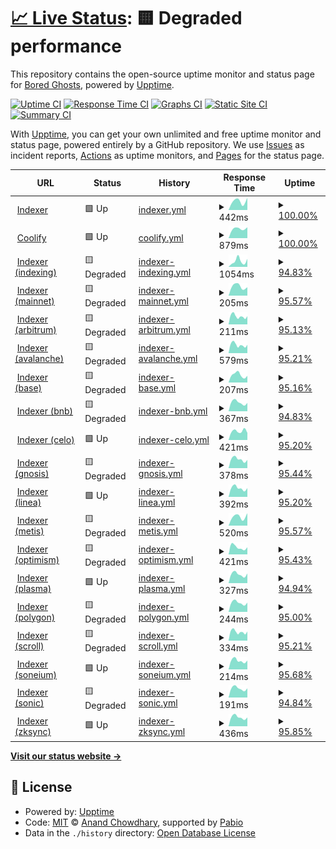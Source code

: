 # [📈 Live Status](https://bgd-labs.github.io/uptime): <!--live status--> **🟨 Degraded performance**

This repository contains the open-source uptime monitor and status page for [Bored Ghosts](https://bgdlabs.com), powered by [Upptime](https://github.com/upptime/upptime).

[![Uptime CI](https://github.com/bgd-labs/uptime/workflows/Uptime%20CI/badge.svg)](https://github.com/bgd-labs/uptime/actions?query=workflow%3A%22Uptime+CI%22)
[![Response Time CI](https://github.com/bgd-labs/uptime/workflows/Response%20Time%20CI/badge.svg)](https://github.com/bgd-labs/uptime/actions?query=workflow%3A%22Response+Time+CI%22)
[![Graphs CI](https://github.com/bgd-labs/uptime/workflows/Graphs%20CI/badge.svg)](https://github.com/bgd-labs/uptime/actions?query=workflow%3A%22Graphs+CI%22)
[![Static Site CI](https://github.com/bgd-labs/uptime/workflows/Static%20Site%20CI/badge.svg)](https://github.com/bgd-labs/uptime/actions?query=workflow%3A%22Static+Site+CI%22)
[![Summary CI](https://github.com/bgd-labs/uptime/workflows/Summary%20CI/badge.svg)](https://github.com/bgd-labs/uptime/actions?query=workflow%3A%22Summary+CI%22)

With [Upptime](https://upptime.js.org), you can get your own unlimited and free uptime monitor and status page, powered entirely by a GitHub repository. We use [Issues](https://github.com/bgd-labs/uptime/issues) as incident reports, [Actions](https://github.com/bgd-labs/uptime/actions) as uptime monitors, and [Pages](https://bgd-labs.github.io/uptime) for the status page.

<!--start: status pages-->
<!-- This summary is generated by Upptime (https://github.com/upptime/upptime) -->
<!-- Do not edit this manually, your changes will be overwritten -->
<!-- prettier-ignore -->
| URL | Status | History | Response Time | Uptime |
| --- | ------ | ------- | ------------- | ------ |
| <img alt="" src="https://icons.duckduckgo.com/ip3/indexer.staging.bgdlabs.com.ico" height="13"> [Indexer](https://indexer.staging.bgdlabs.com) | 🟩 Up | [indexer.yml](https://github.com/bgd-labs/uptime/commits/HEAD/history/indexer.yml) | <details><summary><img alt="Response time graph" src="./graphs/indexer/response-time-week.png" height="20"> 442ms</summary><br><a href="https://up.bgdlabs.com/history/indexer"><img alt="Response time 503" src="https://img.shields.io/endpoint?url=https%3A%2F%2Fraw.githubusercontent.com%2Fbgd-labs%2Fuptime%2FHEAD%2Fapi%2Findexer%2Fresponse-time.json"></a><br><a href="https://up.bgdlabs.com/history/indexer"><img alt="24-hour response time 663" src="https://img.shields.io/endpoint?url=https%3A%2F%2Fraw.githubusercontent.com%2Fbgd-labs%2Fuptime%2FHEAD%2Fapi%2Findexer%2Fresponse-time-day.json"></a><br><a href="https://up.bgdlabs.com/history/indexer"><img alt="7-day response time 442" src="https://img.shields.io/endpoint?url=https%3A%2F%2Fraw.githubusercontent.com%2Fbgd-labs%2Fuptime%2FHEAD%2Fapi%2Findexer%2Fresponse-time-week.json"></a><br><a href="https://up.bgdlabs.com/history/indexer"><img alt="30-day response time 503" src="https://img.shields.io/endpoint?url=https%3A%2F%2Fraw.githubusercontent.com%2Fbgd-labs%2Fuptime%2FHEAD%2Fapi%2Findexer%2Fresponse-time-month.json"></a><br><a href="https://up.bgdlabs.com/history/indexer"><img alt="1-year response time 503" src="https://img.shields.io/endpoint?url=https%3A%2F%2Fraw.githubusercontent.com%2Fbgd-labs%2Fuptime%2FHEAD%2Fapi%2Findexer%2Fresponse-time-year.json"></a></details> | <details><summary><a href="https://up.bgdlabs.com/history/indexer">100.00%</a></summary><a href="https://up.bgdlabs.com/history/indexer"><img alt="All-time uptime 100.00%" src="https://img.shields.io/endpoint?url=https%3A%2F%2Fraw.githubusercontent.com%2Fbgd-labs%2Fuptime%2FHEAD%2Fapi%2Findexer%2Fuptime.json"></a><br><a href="https://up.bgdlabs.com/history/indexer"><img alt="24-hour uptime 100.00%" src="https://img.shields.io/endpoint?url=https%3A%2F%2Fraw.githubusercontent.com%2Fbgd-labs%2Fuptime%2FHEAD%2Fapi%2Findexer%2Fuptime-day.json"></a><br><a href="https://up.bgdlabs.com/history/indexer"><img alt="7-day uptime 100.00%" src="https://img.shields.io/endpoint?url=https%3A%2F%2Fraw.githubusercontent.com%2Fbgd-labs%2Fuptime%2FHEAD%2Fapi%2Findexer%2Fuptime-week.json"></a><br><a href="https://up.bgdlabs.com/history/indexer"><img alt="30-day uptime 100.00%" src="https://img.shields.io/endpoint?url=https%3A%2F%2Fraw.githubusercontent.com%2Fbgd-labs%2Fuptime%2FHEAD%2Fapi%2Findexer%2Fuptime-month.json"></a><br><a href="https://up.bgdlabs.com/history/indexer"><img alt="1-year uptime 100.00%" src="https://img.shields.io/endpoint?url=https%3A%2F%2Fraw.githubusercontent.com%2Fbgd-labs%2Fuptime%2FHEAD%2Fapi%2Findexer%2Fuptime-year.json"></a></details>
| <img alt="" src="https://icons.duckduckgo.com/ip3/app.coolify.io.ico" height="13"> [Coolify](https://app.coolify.io) | 🟩 Up | [coolify.yml](https://github.com/bgd-labs/uptime/commits/HEAD/history/coolify.yml) | <details><summary><img alt="Response time graph" src="./graphs/coolify/response-time-week.png" height="20"> 879ms</summary><br><a href="https://up.bgdlabs.com/history/coolify"><img alt="Response time 912" src="https://img.shields.io/endpoint?url=https%3A%2F%2Fraw.githubusercontent.com%2Fbgd-labs%2Fuptime%2FHEAD%2Fapi%2Fcoolify%2Fresponse-time.json"></a><br><a href="https://up.bgdlabs.com/history/coolify"><img alt="24-hour response time 1017" src="https://img.shields.io/endpoint?url=https%3A%2F%2Fraw.githubusercontent.com%2Fbgd-labs%2Fuptime%2FHEAD%2Fapi%2Fcoolify%2Fresponse-time-day.json"></a><br><a href="https://up.bgdlabs.com/history/coolify"><img alt="7-day response time 879" src="https://img.shields.io/endpoint?url=https%3A%2F%2Fraw.githubusercontent.com%2Fbgd-labs%2Fuptime%2FHEAD%2Fapi%2Fcoolify%2Fresponse-time-week.json"></a><br><a href="https://up.bgdlabs.com/history/coolify"><img alt="30-day response time 912" src="https://img.shields.io/endpoint?url=https%3A%2F%2Fraw.githubusercontent.com%2Fbgd-labs%2Fuptime%2FHEAD%2Fapi%2Fcoolify%2Fresponse-time-month.json"></a><br><a href="https://up.bgdlabs.com/history/coolify"><img alt="1-year response time 912" src="https://img.shields.io/endpoint?url=https%3A%2F%2Fraw.githubusercontent.com%2Fbgd-labs%2Fuptime%2FHEAD%2Fapi%2Fcoolify%2Fresponse-time-year.json"></a></details> | <details><summary><a href="https://up.bgdlabs.com/history/coolify">100.00%</a></summary><a href="https://up.bgdlabs.com/history/coolify"><img alt="All-time uptime 99.96%" src="https://img.shields.io/endpoint?url=https%3A%2F%2Fraw.githubusercontent.com%2Fbgd-labs%2Fuptime%2FHEAD%2Fapi%2Fcoolify%2Fuptime.json"></a><br><a href="https://up.bgdlabs.com/history/coolify"><img alt="24-hour uptime 100.00%" src="https://img.shields.io/endpoint?url=https%3A%2F%2Fraw.githubusercontent.com%2Fbgd-labs%2Fuptime%2FHEAD%2Fapi%2Fcoolify%2Fuptime-day.json"></a><br><a href="https://up.bgdlabs.com/history/coolify"><img alt="7-day uptime 100.00%" src="https://img.shields.io/endpoint?url=https%3A%2F%2Fraw.githubusercontent.com%2Fbgd-labs%2Fuptime%2FHEAD%2Fapi%2Fcoolify%2Fuptime-week.json"></a><br><a href="https://up.bgdlabs.com/history/coolify"><img alt="30-day uptime 99.96%" src="https://img.shields.io/endpoint?url=https%3A%2F%2Fraw.githubusercontent.com%2Fbgd-labs%2Fuptime%2FHEAD%2Fapi%2Fcoolify%2Fuptime-month.json"></a><br><a href="https://up.bgdlabs.com/history/coolify"><img alt="1-year uptime 99.96%" src="https://img.shields.io/endpoint?url=https%3A%2F%2Fraw.githubusercontent.com%2Fbgd-labs%2Fuptime%2FHEAD%2Fapi%2Fcoolify%2Fuptime-year.json"></a></details>
| <img alt="" src="https://icons.duckduckgo.com/ip3/indexer.staging.bgdlabs.com.ico" height="13"> [Indexer (indexing)](https://indexer.staging.bgdlabs.com/status/logs?minBehind=1000) | 🟨 Degraded | [indexer-indexing.yml](https://github.com/bgd-labs/uptime/commits/HEAD/history/indexer-indexing.yml) | <details><summary><img alt="Response time graph" src="./graphs/indexer-indexing/response-time-week.png" height="20"> 1054ms</summary><br><a href="https://up.bgdlabs.com/history/indexer-indexing"><img alt="Response time 928" src="https://img.shields.io/endpoint?url=https%3A%2F%2Fraw.githubusercontent.com%2Fbgd-labs%2Fuptime%2FHEAD%2Fapi%2Findexer-indexing%2Fresponse-time.json"></a><br><a href="https://up.bgdlabs.com/history/indexer-indexing"><img alt="24-hour response time 1169" src="https://img.shields.io/endpoint?url=https%3A%2F%2Fraw.githubusercontent.com%2Fbgd-labs%2Fuptime%2FHEAD%2Fapi%2Findexer-indexing%2Fresponse-time-day.json"></a><br><a href="https://up.bgdlabs.com/history/indexer-indexing"><img alt="7-day response time 1054" src="https://img.shields.io/endpoint?url=https%3A%2F%2Fraw.githubusercontent.com%2Fbgd-labs%2Fuptime%2FHEAD%2Fapi%2Findexer-indexing%2Fresponse-time-week.json"></a><br><a href="https://up.bgdlabs.com/history/indexer-indexing"><img alt="30-day response time 928" src="https://img.shields.io/endpoint?url=https%3A%2F%2Fraw.githubusercontent.com%2Fbgd-labs%2Fuptime%2FHEAD%2Fapi%2Findexer-indexing%2Fresponse-time-month.json"></a><br><a href="https://up.bgdlabs.com/history/indexer-indexing"><img alt="1-year response time 928" src="https://img.shields.io/endpoint?url=https%3A%2F%2Fraw.githubusercontent.com%2Fbgd-labs%2Fuptime%2FHEAD%2Fapi%2Findexer-indexing%2Fresponse-time-year.json"></a></details> | <details><summary><a href="https://up.bgdlabs.com/history/indexer-indexing">94.83%</a></summary><a href="https://up.bgdlabs.com/history/indexer-indexing"><img alt="All-time uptime 40.34%" src="https://img.shields.io/endpoint?url=https%3A%2F%2Fraw.githubusercontent.com%2Fbgd-labs%2Fuptime%2FHEAD%2Fapi%2Findexer-indexing%2Fuptime.json"></a><br><a href="https://up.bgdlabs.com/history/indexer-indexing"><img alt="24-hour uptime 69.00%" src="https://img.shields.io/endpoint?url=https%3A%2F%2Fraw.githubusercontent.com%2Fbgd-labs%2Fuptime%2FHEAD%2Fapi%2Findexer-indexing%2Fuptime-day.json"></a><br><a href="https://up.bgdlabs.com/history/indexer-indexing"><img alt="7-day uptime 94.83%" src="https://img.shields.io/endpoint?url=https%3A%2F%2Fraw.githubusercontent.com%2Fbgd-labs%2Fuptime%2FHEAD%2Fapi%2Findexer-indexing%2Fuptime-week.json"></a><br><a href="https://up.bgdlabs.com/history/indexer-indexing"><img alt="30-day uptime 40.34%" src="https://img.shields.io/endpoint?url=https%3A%2F%2Fraw.githubusercontent.com%2Fbgd-labs%2Fuptime%2FHEAD%2Fapi%2Findexer-indexing%2Fuptime-month.json"></a><br><a href="https://up.bgdlabs.com/history/indexer-indexing"><img alt="1-year uptime 40.34%" src="https://img.shields.io/endpoint?url=https%3A%2F%2Fraw.githubusercontent.com%2Fbgd-labs%2Fuptime%2FHEAD%2Fapi%2Findexer-indexing%2Fuptime-year.json"></a></details>
| <img alt="" src="https://icons.duckduckgo.com/ip3/indexer.staging.bgdlabs.com.ico" height="13"> [Indexer (mainnet)](https://indexer.staging.bgdlabs.com/status/logs?minBehind=1000&chainId=1) | 🟨 Degraded | [indexer-mainnet.yml](https://github.com/bgd-labs/uptime/commits/HEAD/history/indexer-mainnet.yml) | <details><summary><img alt="Response time graph" src="./graphs/indexer-mainnet/response-time-week.png" height="20"> 205ms</summary><br><a href="https://up.bgdlabs.com/history/indexer-mainnet"><img alt="Response time 226" src="https://img.shields.io/endpoint?url=https%3A%2F%2Fraw.githubusercontent.com%2Fbgd-labs%2Fuptime%2FHEAD%2Fapi%2Findexer-mainnet%2Fresponse-time.json"></a><br><a href="https://up.bgdlabs.com/history/indexer-mainnet"><img alt="24-hour response time 223" src="https://img.shields.io/endpoint?url=https%3A%2F%2Fraw.githubusercontent.com%2Fbgd-labs%2Fuptime%2FHEAD%2Fapi%2Findexer-mainnet%2Fresponse-time-day.json"></a><br><a href="https://up.bgdlabs.com/history/indexer-mainnet"><img alt="7-day response time 205" src="https://img.shields.io/endpoint?url=https%3A%2F%2Fraw.githubusercontent.com%2Fbgd-labs%2Fuptime%2FHEAD%2Fapi%2Findexer-mainnet%2Fresponse-time-week.json"></a><br><a href="https://up.bgdlabs.com/history/indexer-mainnet"><img alt="30-day response time 226" src="https://img.shields.io/endpoint?url=https%3A%2F%2Fraw.githubusercontent.com%2Fbgd-labs%2Fuptime%2FHEAD%2Fapi%2Findexer-mainnet%2Fresponse-time-month.json"></a><br><a href="https://up.bgdlabs.com/history/indexer-mainnet"><img alt="1-year response time 226" src="https://img.shields.io/endpoint?url=https%3A%2F%2Fraw.githubusercontent.com%2Fbgd-labs%2Fuptime%2FHEAD%2Fapi%2Findexer-mainnet%2Fresponse-time-year.json"></a></details> | <details><summary><a href="https://up.bgdlabs.com/history/indexer-mainnet">95.57%</a></summary><a href="https://up.bgdlabs.com/history/indexer-mainnet"><img alt="All-time uptime 87.75%" src="https://img.shields.io/endpoint?url=https%3A%2F%2Fraw.githubusercontent.com%2Fbgd-labs%2Fuptime%2FHEAD%2Fapi%2Findexer-mainnet%2Fuptime.json"></a><br><a href="https://up.bgdlabs.com/history/indexer-mainnet"><img alt="24-hour uptime 69.01%" src="https://img.shields.io/endpoint?url=https%3A%2F%2Fraw.githubusercontent.com%2Fbgd-labs%2Fuptime%2FHEAD%2Fapi%2Findexer-mainnet%2Fuptime-day.json"></a><br><a href="https://up.bgdlabs.com/history/indexer-mainnet"><img alt="7-day uptime 95.57%" src="https://img.shields.io/endpoint?url=https%3A%2F%2Fraw.githubusercontent.com%2Fbgd-labs%2Fuptime%2FHEAD%2Fapi%2Findexer-mainnet%2Fuptime-week.json"></a><br><a href="https://up.bgdlabs.com/history/indexer-mainnet"><img alt="30-day uptime 87.75%" src="https://img.shields.io/endpoint?url=https%3A%2F%2Fraw.githubusercontent.com%2Fbgd-labs%2Fuptime%2FHEAD%2Fapi%2Findexer-mainnet%2Fuptime-month.json"></a><br><a href="https://up.bgdlabs.com/history/indexer-mainnet"><img alt="1-year uptime 87.75%" src="https://img.shields.io/endpoint?url=https%3A%2F%2Fraw.githubusercontent.com%2Fbgd-labs%2Fuptime%2FHEAD%2Fapi%2Findexer-mainnet%2Fuptime-year.json"></a></details>
| <img alt="" src="https://icons.duckduckgo.com/ip3/indexer.staging.bgdlabs.com.ico" height="13"> [Indexer (arbitrum)](https://indexer.staging.bgdlabs.com/status/logs?minBehind=1000&chainId=42161) | 🟨 Degraded | [indexer-arbitrum.yml](https://github.com/bgd-labs/uptime/commits/HEAD/history/indexer-arbitrum.yml) | <details><summary><img alt="Response time graph" src="./graphs/indexer-arbitrum/response-time-week.png" height="20"> 211ms</summary><br><a href="https://up.bgdlabs.com/history/indexer-arbitrum"><img alt="Response time 219" src="https://img.shields.io/endpoint?url=https%3A%2F%2Fraw.githubusercontent.com%2Fbgd-labs%2Fuptime%2FHEAD%2Fapi%2Findexer-arbitrum%2Fresponse-time.json"></a><br><a href="https://up.bgdlabs.com/history/indexer-arbitrum"><img alt="24-hour response time 253" src="https://img.shields.io/endpoint?url=https%3A%2F%2Fraw.githubusercontent.com%2Fbgd-labs%2Fuptime%2FHEAD%2Fapi%2Findexer-arbitrum%2Fresponse-time-day.json"></a><br><a href="https://up.bgdlabs.com/history/indexer-arbitrum"><img alt="7-day response time 211" src="https://img.shields.io/endpoint?url=https%3A%2F%2Fraw.githubusercontent.com%2Fbgd-labs%2Fuptime%2FHEAD%2Fapi%2Findexer-arbitrum%2Fresponse-time-week.json"></a><br><a href="https://up.bgdlabs.com/history/indexer-arbitrum"><img alt="30-day response time 219" src="https://img.shields.io/endpoint?url=https%3A%2F%2Fraw.githubusercontent.com%2Fbgd-labs%2Fuptime%2FHEAD%2Fapi%2Findexer-arbitrum%2Fresponse-time-month.json"></a><br><a href="https://up.bgdlabs.com/history/indexer-arbitrum"><img alt="1-year response time 219" src="https://img.shields.io/endpoint?url=https%3A%2F%2Fraw.githubusercontent.com%2Fbgd-labs%2Fuptime%2FHEAD%2Fapi%2Findexer-arbitrum%2Fresponse-time-year.json"></a></details> | <details><summary><a href="https://up.bgdlabs.com/history/indexer-arbitrum">95.13%</a></summary><a href="https://up.bgdlabs.com/history/indexer-arbitrum"><img alt="All-time uptime 53.92%" src="https://img.shields.io/endpoint?url=https%3A%2F%2Fraw.githubusercontent.com%2Fbgd-labs%2Fuptime%2FHEAD%2Fapi%2Findexer-arbitrum%2Fuptime.json"></a><br><a href="https://up.bgdlabs.com/history/indexer-arbitrum"><img alt="24-hour uptime 69.01%" src="https://img.shields.io/endpoint?url=https%3A%2F%2Fraw.githubusercontent.com%2Fbgd-labs%2Fuptime%2FHEAD%2Fapi%2Findexer-arbitrum%2Fuptime-day.json"></a><br><a href="https://up.bgdlabs.com/history/indexer-arbitrum"><img alt="7-day uptime 95.13%" src="https://img.shields.io/endpoint?url=https%3A%2F%2Fraw.githubusercontent.com%2Fbgd-labs%2Fuptime%2FHEAD%2Fapi%2Findexer-arbitrum%2Fuptime-week.json"></a><br><a href="https://up.bgdlabs.com/history/indexer-arbitrum"><img alt="30-day uptime 53.92%" src="https://img.shields.io/endpoint?url=https%3A%2F%2Fraw.githubusercontent.com%2Fbgd-labs%2Fuptime%2FHEAD%2Fapi%2Findexer-arbitrum%2Fuptime-month.json"></a><br><a href="https://up.bgdlabs.com/history/indexer-arbitrum"><img alt="1-year uptime 53.92%" src="https://img.shields.io/endpoint?url=https%3A%2F%2Fraw.githubusercontent.com%2Fbgd-labs%2Fuptime%2FHEAD%2Fapi%2Findexer-arbitrum%2Fuptime-year.json"></a></details>
| <img alt="" src="https://icons.duckduckgo.com/ip3/indexer.staging.bgdlabs.com.ico" height="13"> [Indexer (avalanche)](https://indexer.staging.bgdlabs.com/status/logs?minBehind=1000&chainId=43114) | 🟨 Degraded | [indexer-avalanche.yml](https://github.com/bgd-labs/uptime/commits/HEAD/history/indexer-avalanche.yml) | <details><summary><img alt="Response time graph" src="./graphs/indexer-avalanche/response-time-week.png" height="20"> 579ms</summary><br><a href="https://up.bgdlabs.com/history/indexer-avalanche"><img alt="Response time 521" src="https://img.shields.io/endpoint?url=https%3A%2F%2Fraw.githubusercontent.com%2Fbgd-labs%2Fuptime%2FHEAD%2Fapi%2Findexer-avalanche%2Fresponse-time.json"></a><br><a href="https://up.bgdlabs.com/history/indexer-avalanche"><img alt="24-hour response time 1094" src="https://img.shields.io/endpoint?url=https%3A%2F%2Fraw.githubusercontent.com%2Fbgd-labs%2Fuptime%2FHEAD%2Fapi%2Findexer-avalanche%2Fresponse-time-day.json"></a><br><a href="https://up.bgdlabs.com/history/indexer-avalanche"><img alt="7-day response time 579" src="https://img.shields.io/endpoint?url=https%3A%2F%2Fraw.githubusercontent.com%2Fbgd-labs%2Fuptime%2FHEAD%2Fapi%2Findexer-avalanche%2Fresponse-time-week.json"></a><br><a href="https://up.bgdlabs.com/history/indexer-avalanche"><img alt="30-day response time 521" src="https://img.shields.io/endpoint?url=https%3A%2F%2Fraw.githubusercontent.com%2Fbgd-labs%2Fuptime%2FHEAD%2Fapi%2Findexer-avalanche%2Fresponse-time-month.json"></a><br><a href="https://up.bgdlabs.com/history/indexer-avalanche"><img alt="1-year response time 521" src="https://img.shields.io/endpoint?url=https%3A%2F%2Fraw.githubusercontent.com%2Fbgd-labs%2Fuptime%2FHEAD%2Fapi%2Findexer-avalanche%2Fresponse-time-year.json"></a></details> | <details><summary><a href="https://up.bgdlabs.com/history/indexer-avalanche">95.21%</a></summary><a href="https://up.bgdlabs.com/history/indexer-avalanche"><img alt="All-time uptime 62.63%" src="https://img.shields.io/endpoint?url=https%3A%2F%2Fraw.githubusercontent.com%2Fbgd-labs%2Fuptime%2FHEAD%2Fapi%2Findexer-avalanche%2Fuptime.json"></a><br><a href="https://up.bgdlabs.com/history/indexer-avalanche"><img alt="24-hour uptime 69.01%" src="https://img.shields.io/endpoint?url=https%3A%2F%2Fraw.githubusercontent.com%2Fbgd-labs%2Fuptime%2FHEAD%2Fapi%2Findexer-avalanche%2Fuptime-day.json"></a><br><a href="https://up.bgdlabs.com/history/indexer-avalanche"><img alt="7-day uptime 95.21%" src="https://img.shields.io/endpoint?url=https%3A%2F%2Fraw.githubusercontent.com%2Fbgd-labs%2Fuptime%2FHEAD%2Fapi%2Findexer-avalanche%2Fuptime-week.json"></a><br><a href="https://up.bgdlabs.com/history/indexer-avalanche"><img alt="30-day uptime 62.63%" src="https://img.shields.io/endpoint?url=https%3A%2F%2Fraw.githubusercontent.com%2Fbgd-labs%2Fuptime%2FHEAD%2Fapi%2Findexer-avalanche%2Fuptime-month.json"></a><br><a href="https://up.bgdlabs.com/history/indexer-avalanche"><img alt="1-year uptime 62.63%" src="https://img.shields.io/endpoint?url=https%3A%2F%2Fraw.githubusercontent.com%2Fbgd-labs%2Fuptime%2FHEAD%2Fapi%2Findexer-avalanche%2Fuptime-year.json"></a></details>
| <img alt="" src="https://icons.duckduckgo.com/ip3/indexer.staging.bgdlabs.com.ico" height="13"> [Indexer (base)](https://indexer.staging.bgdlabs.com/status/logs?minBehind=1000&chainId=8453) | 🟨 Degraded | [indexer-base.yml](https://github.com/bgd-labs/uptime/commits/HEAD/history/indexer-base.yml) | <details><summary><img alt="Response time graph" src="./graphs/indexer-base/response-time-week.png" height="20"> 207ms</summary><br><a href="https://up.bgdlabs.com/history/indexer-base"><img alt="Response time 219" src="https://img.shields.io/endpoint?url=https%3A%2F%2Fraw.githubusercontent.com%2Fbgd-labs%2Fuptime%2FHEAD%2Fapi%2Findexer-base%2Fresponse-time.json"></a><br><a href="https://up.bgdlabs.com/history/indexer-base"><img alt="24-hour response time 191" src="https://img.shields.io/endpoint?url=https%3A%2F%2Fraw.githubusercontent.com%2Fbgd-labs%2Fuptime%2FHEAD%2Fapi%2Findexer-base%2Fresponse-time-day.json"></a><br><a href="https://up.bgdlabs.com/history/indexer-base"><img alt="7-day response time 207" src="https://img.shields.io/endpoint?url=https%3A%2F%2Fraw.githubusercontent.com%2Fbgd-labs%2Fuptime%2FHEAD%2Fapi%2Findexer-base%2Fresponse-time-week.json"></a><br><a href="https://up.bgdlabs.com/history/indexer-base"><img alt="30-day response time 219" src="https://img.shields.io/endpoint?url=https%3A%2F%2Fraw.githubusercontent.com%2Fbgd-labs%2Fuptime%2FHEAD%2Fapi%2Findexer-base%2Fresponse-time-month.json"></a><br><a href="https://up.bgdlabs.com/history/indexer-base"><img alt="1-year response time 219" src="https://img.shields.io/endpoint?url=https%3A%2F%2Fraw.githubusercontent.com%2Fbgd-labs%2Fuptime%2FHEAD%2Fapi%2Findexer-base%2Fresponse-time-year.json"></a></details> | <details><summary><a href="https://up.bgdlabs.com/history/indexer-base">95.16%</a></summary><a href="https://up.bgdlabs.com/history/indexer-base"><img alt="All-time uptime 64.24%" src="https://img.shields.io/endpoint?url=https%3A%2F%2Fraw.githubusercontent.com%2Fbgd-labs%2Fuptime%2FHEAD%2Fapi%2Findexer-base%2Fuptime.json"></a><br><a href="https://up.bgdlabs.com/history/indexer-base"><img alt="24-hour uptime 69.01%" src="https://img.shields.io/endpoint?url=https%3A%2F%2Fraw.githubusercontent.com%2Fbgd-labs%2Fuptime%2FHEAD%2Fapi%2Findexer-base%2Fuptime-day.json"></a><br><a href="https://up.bgdlabs.com/history/indexer-base"><img alt="7-day uptime 95.16%" src="https://img.shields.io/endpoint?url=https%3A%2F%2Fraw.githubusercontent.com%2Fbgd-labs%2Fuptime%2FHEAD%2Fapi%2Findexer-base%2Fuptime-week.json"></a><br><a href="https://up.bgdlabs.com/history/indexer-base"><img alt="30-day uptime 64.24%" src="https://img.shields.io/endpoint?url=https%3A%2F%2Fraw.githubusercontent.com%2Fbgd-labs%2Fuptime%2FHEAD%2Fapi%2Findexer-base%2Fuptime-month.json"></a><br><a href="https://up.bgdlabs.com/history/indexer-base"><img alt="1-year uptime 64.24%" src="https://img.shields.io/endpoint?url=https%3A%2F%2Fraw.githubusercontent.com%2Fbgd-labs%2Fuptime%2FHEAD%2Fapi%2Findexer-base%2Fuptime-year.json"></a></details>
| <img alt="" src="https://icons.duckduckgo.com/ip3/indexer.staging.bgdlabs.com.ico" height="13"> [Indexer (bnb)](https://indexer.staging.bgdlabs.com/status/logs?minBehind=1000&chainId=56) | 🟨 Degraded | [indexer-bnb.yml](https://github.com/bgd-labs/uptime/commits/HEAD/history/indexer-bnb.yml) | <details><summary><img alt="Response time graph" src="./graphs/indexer-bnb/response-time-week.png" height="20"> 367ms</summary><br><a href="https://up.bgdlabs.com/history/indexer-bnb"><img alt="Response time 344" src="https://img.shields.io/endpoint?url=https%3A%2F%2Fraw.githubusercontent.com%2Fbgd-labs%2Fuptime%2FHEAD%2Fapi%2Findexer-bnb%2Fresponse-time.json"></a><br><a href="https://up.bgdlabs.com/history/indexer-bnb"><img alt="24-hour response time 511" src="https://img.shields.io/endpoint?url=https%3A%2F%2Fraw.githubusercontent.com%2Fbgd-labs%2Fuptime%2FHEAD%2Fapi%2Findexer-bnb%2Fresponse-time-day.json"></a><br><a href="https://up.bgdlabs.com/history/indexer-bnb"><img alt="7-day response time 367" src="https://img.shields.io/endpoint?url=https%3A%2F%2Fraw.githubusercontent.com%2Fbgd-labs%2Fuptime%2FHEAD%2Fapi%2Findexer-bnb%2Fresponse-time-week.json"></a><br><a href="https://up.bgdlabs.com/history/indexer-bnb"><img alt="30-day response time 344" src="https://img.shields.io/endpoint?url=https%3A%2F%2Fraw.githubusercontent.com%2Fbgd-labs%2Fuptime%2FHEAD%2Fapi%2Findexer-bnb%2Fresponse-time-month.json"></a><br><a href="https://up.bgdlabs.com/history/indexer-bnb"><img alt="1-year response time 344" src="https://img.shields.io/endpoint?url=https%3A%2F%2Fraw.githubusercontent.com%2Fbgd-labs%2Fuptime%2FHEAD%2Fapi%2Findexer-bnb%2Fresponse-time-year.json"></a></details> | <details><summary><a href="https://up.bgdlabs.com/history/indexer-bnb">94.83%</a></summary><a href="https://up.bgdlabs.com/history/indexer-bnb"><img alt="All-time uptime 59.57%" src="https://img.shields.io/endpoint?url=https%3A%2F%2Fraw.githubusercontent.com%2Fbgd-labs%2Fuptime%2FHEAD%2Fapi%2Findexer-bnb%2Fuptime.json"></a><br><a href="https://up.bgdlabs.com/history/indexer-bnb"><img alt="24-hour uptime 69.01%" src="https://img.shields.io/endpoint?url=https%3A%2F%2Fraw.githubusercontent.com%2Fbgd-labs%2Fuptime%2FHEAD%2Fapi%2Findexer-bnb%2Fuptime-day.json"></a><br><a href="https://up.bgdlabs.com/history/indexer-bnb"><img alt="7-day uptime 94.83%" src="https://img.shields.io/endpoint?url=https%3A%2F%2Fraw.githubusercontent.com%2Fbgd-labs%2Fuptime%2FHEAD%2Fapi%2Findexer-bnb%2Fuptime-week.json"></a><br><a href="https://up.bgdlabs.com/history/indexer-bnb"><img alt="30-day uptime 59.57%" src="https://img.shields.io/endpoint?url=https%3A%2F%2Fraw.githubusercontent.com%2Fbgd-labs%2Fuptime%2FHEAD%2Fapi%2Findexer-bnb%2Fuptime-month.json"></a><br><a href="https://up.bgdlabs.com/history/indexer-bnb"><img alt="1-year uptime 59.57%" src="https://img.shields.io/endpoint?url=https%3A%2F%2Fraw.githubusercontent.com%2Fbgd-labs%2Fuptime%2FHEAD%2Fapi%2Findexer-bnb%2Fuptime-year.json"></a></details>
| <img alt="" src="https://icons.duckduckgo.com/ip3/indexer.staging.bgdlabs.com.ico" height="13"> [Indexer (celo)](https://indexer.staging.bgdlabs.com/status/logs?minBehind=1000&chainId=42220) | 🟩 Up | [indexer-celo.yml](https://github.com/bgd-labs/uptime/commits/HEAD/history/indexer-celo.yml) | <details><summary><img alt="Response time graph" src="./graphs/indexer-celo/response-time-week.png" height="20"> 421ms</summary><br><a href="https://up.bgdlabs.com/history/indexer-celo"><img alt="Response time 394" src="https://img.shields.io/endpoint?url=https%3A%2F%2Fraw.githubusercontent.com%2Fbgd-labs%2Fuptime%2FHEAD%2Fapi%2Findexer-celo%2Fresponse-time.json"></a><br><a href="https://up.bgdlabs.com/history/indexer-celo"><img alt="24-hour response time 495" src="https://img.shields.io/endpoint?url=https%3A%2F%2Fraw.githubusercontent.com%2Fbgd-labs%2Fuptime%2FHEAD%2Fapi%2Findexer-celo%2Fresponse-time-day.json"></a><br><a href="https://up.bgdlabs.com/history/indexer-celo"><img alt="7-day response time 421" src="https://img.shields.io/endpoint?url=https%3A%2F%2Fraw.githubusercontent.com%2Fbgd-labs%2Fuptime%2FHEAD%2Fapi%2Findexer-celo%2Fresponse-time-week.json"></a><br><a href="https://up.bgdlabs.com/history/indexer-celo"><img alt="30-day response time 394" src="https://img.shields.io/endpoint?url=https%3A%2F%2Fraw.githubusercontent.com%2Fbgd-labs%2Fuptime%2FHEAD%2Fapi%2Findexer-celo%2Fresponse-time-month.json"></a><br><a href="https://up.bgdlabs.com/history/indexer-celo"><img alt="1-year response time 394" src="https://img.shields.io/endpoint?url=https%3A%2F%2Fraw.githubusercontent.com%2Fbgd-labs%2Fuptime%2FHEAD%2Fapi%2Findexer-celo%2Fresponse-time-year.json"></a></details> | <details><summary><a href="https://up.bgdlabs.com/history/indexer-celo">95.20%</a></summary><a href="https://up.bgdlabs.com/history/indexer-celo"><img alt="All-time uptime 62.04%" src="https://img.shields.io/endpoint?url=https%3A%2F%2Fraw.githubusercontent.com%2Fbgd-labs%2Fuptime%2FHEAD%2Fapi%2Findexer-celo%2Fuptime.json"></a><br><a href="https://up.bgdlabs.com/history/indexer-celo"><img alt="24-hour uptime 70.44%" src="https://img.shields.io/endpoint?url=https%3A%2F%2Fraw.githubusercontent.com%2Fbgd-labs%2Fuptime%2FHEAD%2Fapi%2Findexer-celo%2Fuptime-day.json"></a><br><a href="https://up.bgdlabs.com/history/indexer-celo"><img alt="7-day uptime 95.20%" src="https://img.shields.io/endpoint?url=https%3A%2F%2Fraw.githubusercontent.com%2Fbgd-labs%2Fuptime%2FHEAD%2Fapi%2Findexer-celo%2Fuptime-week.json"></a><br><a href="https://up.bgdlabs.com/history/indexer-celo"><img alt="30-day uptime 62.04%" src="https://img.shields.io/endpoint?url=https%3A%2F%2Fraw.githubusercontent.com%2Fbgd-labs%2Fuptime%2FHEAD%2Fapi%2Findexer-celo%2Fuptime-month.json"></a><br><a href="https://up.bgdlabs.com/history/indexer-celo"><img alt="1-year uptime 62.04%" src="https://img.shields.io/endpoint?url=https%3A%2F%2Fraw.githubusercontent.com%2Fbgd-labs%2Fuptime%2FHEAD%2Fapi%2Findexer-celo%2Fuptime-year.json"></a></details>
| <img alt="" src="https://icons.duckduckgo.com/ip3/indexer.staging.bgdlabs.com.ico" height="13"> [Indexer (gnosis)](https://indexer.staging.bgdlabs.com/status/logs?minBehind=1000&chainId=100) | 🟨 Degraded | [indexer-gnosis.yml](https://github.com/bgd-labs/uptime/commits/HEAD/history/indexer-gnosis.yml) | <details><summary><img alt="Response time graph" src="./graphs/indexer-gnosis/response-time-week.png" height="20"> 378ms</summary><br><a href="https://up.bgdlabs.com/history/indexer-gnosis"><img alt="Response time 353" src="https://img.shields.io/endpoint?url=https%3A%2F%2Fraw.githubusercontent.com%2Fbgd-labs%2Fuptime%2FHEAD%2Fapi%2Findexer-gnosis%2Fresponse-time.json"></a><br><a href="https://up.bgdlabs.com/history/indexer-gnosis"><img alt="24-hour response time 528" src="https://img.shields.io/endpoint?url=https%3A%2F%2Fraw.githubusercontent.com%2Fbgd-labs%2Fuptime%2FHEAD%2Fapi%2Findexer-gnosis%2Fresponse-time-day.json"></a><br><a href="https://up.bgdlabs.com/history/indexer-gnosis"><img alt="7-day response time 378" src="https://img.shields.io/endpoint?url=https%3A%2F%2Fraw.githubusercontent.com%2Fbgd-labs%2Fuptime%2FHEAD%2Fapi%2Findexer-gnosis%2Fresponse-time-week.json"></a><br><a href="https://up.bgdlabs.com/history/indexer-gnosis"><img alt="30-day response time 353" src="https://img.shields.io/endpoint?url=https%3A%2F%2Fraw.githubusercontent.com%2Fbgd-labs%2Fuptime%2FHEAD%2Fapi%2Findexer-gnosis%2Fresponse-time-month.json"></a><br><a href="https://up.bgdlabs.com/history/indexer-gnosis"><img alt="1-year response time 353" src="https://img.shields.io/endpoint?url=https%3A%2F%2Fraw.githubusercontent.com%2Fbgd-labs%2Fuptime%2FHEAD%2Fapi%2Findexer-gnosis%2Fresponse-time-year.json"></a></details> | <details><summary><a href="https://up.bgdlabs.com/history/indexer-gnosis">95.44%</a></summary><a href="https://up.bgdlabs.com/history/indexer-gnosis"><img alt="All-time uptime 71.41%" src="https://img.shields.io/endpoint?url=https%3A%2F%2Fraw.githubusercontent.com%2Fbgd-labs%2Fuptime%2FHEAD%2Fapi%2Findexer-gnosis%2Fuptime.json"></a><br><a href="https://up.bgdlabs.com/history/indexer-gnosis"><img alt="24-hour uptime 69.01%" src="https://img.shields.io/endpoint?url=https%3A%2F%2Fraw.githubusercontent.com%2Fbgd-labs%2Fuptime%2FHEAD%2Fapi%2Findexer-gnosis%2Fuptime-day.json"></a><br><a href="https://up.bgdlabs.com/history/indexer-gnosis"><img alt="7-day uptime 95.44%" src="https://img.shields.io/endpoint?url=https%3A%2F%2Fraw.githubusercontent.com%2Fbgd-labs%2Fuptime%2FHEAD%2Fapi%2Findexer-gnosis%2Fuptime-week.json"></a><br><a href="https://up.bgdlabs.com/history/indexer-gnosis"><img alt="30-day uptime 71.41%" src="https://img.shields.io/endpoint?url=https%3A%2F%2Fraw.githubusercontent.com%2Fbgd-labs%2Fuptime%2FHEAD%2Fapi%2Findexer-gnosis%2Fuptime-month.json"></a><br><a href="https://up.bgdlabs.com/history/indexer-gnosis"><img alt="1-year uptime 71.41%" src="https://img.shields.io/endpoint?url=https%3A%2F%2Fraw.githubusercontent.com%2Fbgd-labs%2Fuptime%2FHEAD%2Fapi%2Findexer-gnosis%2Fuptime-year.json"></a></details>
| <img alt="" src="https://icons.duckduckgo.com/ip3/indexer.staging.bgdlabs.com.ico" height="13"> [Indexer (linea)](https://indexer.staging.bgdlabs.com/status/logs?minBehind=1000&chainId=42220) | 🟩 Up | [indexer-linea.yml](https://github.com/bgd-labs/uptime/commits/HEAD/history/indexer-linea.yml) | <details><summary><img alt="Response time graph" src="./graphs/indexer-linea/response-time-week.png" height="20"> 392ms</summary><br><a href="https://up.bgdlabs.com/history/indexer-linea"><img alt="Response time 371" src="https://img.shields.io/endpoint?url=https%3A%2F%2Fraw.githubusercontent.com%2Fbgd-labs%2Fuptime%2FHEAD%2Fapi%2Findexer-linea%2Fresponse-time.json"></a><br><a href="https://up.bgdlabs.com/history/indexer-linea"><img alt="24-hour response time 486" src="https://img.shields.io/endpoint?url=https%3A%2F%2Fraw.githubusercontent.com%2Fbgd-labs%2Fuptime%2FHEAD%2Fapi%2Findexer-linea%2Fresponse-time-day.json"></a><br><a href="https://up.bgdlabs.com/history/indexer-linea"><img alt="7-day response time 392" src="https://img.shields.io/endpoint?url=https%3A%2F%2Fraw.githubusercontent.com%2Fbgd-labs%2Fuptime%2FHEAD%2Fapi%2Findexer-linea%2Fresponse-time-week.json"></a><br><a href="https://up.bgdlabs.com/history/indexer-linea"><img alt="30-day response time 371" src="https://img.shields.io/endpoint?url=https%3A%2F%2Fraw.githubusercontent.com%2Fbgd-labs%2Fuptime%2FHEAD%2Fapi%2Findexer-linea%2Fresponse-time-month.json"></a><br><a href="https://up.bgdlabs.com/history/indexer-linea"><img alt="1-year response time 371" src="https://img.shields.io/endpoint?url=https%3A%2F%2Fraw.githubusercontent.com%2Fbgd-labs%2Fuptime%2FHEAD%2Fapi%2Findexer-linea%2Fresponse-time-year.json"></a></details> | <details><summary><a href="https://up.bgdlabs.com/history/indexer-linea">95.20%</a></summary><a href="https://up.bgdlabs.com/history/indexer-linea"><img alt="All-time uptime 61.94%" src="https://img.shields.io/endpoint?url=https%3A%2F%2Fraw.githubusercontent.com%2Fbgd-labs%2Fuptime%2FHEAD%2Fapi%2Findexer-linea%2Fuptime.json"></a><br><a href="https://up.bgdlabs.com/history/indexer-linea"><img alt="24-hour uptime 70.44%" src="https://img.shields.io/endpoint?url=https%3A%2F%2Fraw.githubusercontent.com%2Fbgd-labs%2Fuptime%2FHEAD%2Fapi%2Findexer-linea%2Fuptime-day.json"></a><br><a href="https://up.bgdlabs.com/history/indexer-linea"><img alt="7-day uptime 95.20%" src="https://img.shields.io/endpoint?url=https%3A%2F%2Fraw.githubusercontent.com%2Fbgd-labs%2Fuptime%2FHEAD%2Fapi%2Findexer-linea%2Fuptime-week.json"></a><br><a href="https://up.bgdlabs.com/history/indexer-linea"><img alt="30-day uptime 61.94%" src="https://img.shields.io/endpoint?url=https%3A%2F%2Fraw.githubusercontent.com%2Fbgd-labs%2Fuptime%2FHEAD%2Fapi%2Findexer-linea%2Fuptime-month.json"></a><br><a href="https://up.bgdlabs.com/history/indexer-linea"><img alt="1-year uptime 61.94%" src="https://img.shields.io/endpoint?url=https%3A%2F%2Fraw.githubusercontent.com%2Fbgd-labs%2Fuptime%2FHEAD%2Fapi%2Findexer-linea%2Fuptime-year.json"></a></details>
| <img alt="" src="https://icons.duckduckgo.com/ip3/indexer.staging.bgdlabs.com.ico" height="13"> [Indexer (metis)](https://indexer.staging.bgdlabs.com/status/logs?minBehind=1000&chainId=1088) | 🟨 Degraded | [indexer-metis.yml](https://github.com/bgd-labs/uptime/commits/HEAD/history/indexer-metis.yml) | <details><summary><img alt="Response time graph" src="./graphs/indexer-metis/response-time-week.png" height="20"> 520ms</summary><br><a href="https://up.bgdlabs.com/history/indexer-metis"><img alt="Response time 463" src="https://img.shields.io/endpoint?url=https%3A%2F%2Fraw.githubusercontent.com%2Fbgd-labs%2Fuptime%2FHEAD%2Fapi%2Findexer-metis%2Fresponse-time.json"></a><br><a href="https://up.bgdlabs.com/history/indexer-metis"><img alt="24-hour response time 612" src="https://img.shields.io/endpoint?url=https%3A%2F%2Fraw.githubusercontent.com%2Fbgd-labs%2Fuptime%2FHEAD%2Fapi%2Findexer-metis%2Fresponse-time-day.json"></a><br><a href="https://up.bgdlabs.com/history/indexer-metis"><img alt="7-day response time 520" src="https://img.shields.io/endpoint?url=https%3A%2F%2Fraw.githubusercontent.com%2Fbgd-labs%2Fuptime%2FHEAD%2Fapi%2Findexer-metis%2Fresponse-time-week.json"></a><br><a href="https://up.bgdlabs.com/history/indexer-metis"><img alt="30-day response time 463" src="https://img.shields.io/endpoint?url=https%3A%2F%2Fraw.githubusercontent.com%2Fbgd-labs%2Fuptime%2FHEAD%2Fapi%2Findexer-metis%2Fresponse-time-month.json"></a><br><a href="https://up.bgdlabs.com/history/indexer-metis"><img alt="1-year response time 463" src="https://img.shields.io/endpoint?url=https%3A%2F%2Fraw.githubusercontent.com%2Fbgd-labs%2Fuptime%2FHEAD%2Fapi%2Findexer-metis%2Fresponse-time-year.json"></a></details> | <details><summary><a href="https://up.bgdlabs.com/history/indexer-metis">95.57%</a></summary><a href="https://up.bgdlabs.com/history/indexer-metis"><img alt="All-time uptime 86.66%" src="https://img.shields.io/endpoint?url=https%3A%2F%2Fraw.githubusercontent.com%2Fbgd-labs%2Fuptime%2FHEAD%2Fapi%2Findexer-metis%2Fuptime.json"></a><br><a href="https://up.bgdlabs.com/history/indexer-metis"><img alt="24-hour uptime 69.02%" src="https://img.shields.io/endpoint?url=https%3A%2F%2Fraw.githubusercontent.com%2Fbgd-labs%2Fuptime%2FHEAD%2Fapi%2Findexer-metis%2Fuptime-day.json"></a><br><a href="https://up.bgdlabs.com/history/indexer-metis"><img alt="7-day uptime 95.57%" src="https://img.shields.io/endpoint?url=https%3A%2F%2Fraw.githubusercontent.com%2Fbgd-labs%2Fuptime%2FHEAD%2Fapi%2Findexer-metis%2Fuptime-week.json"></a><br><a href="https://up.bgdlabs.com/history/indexer-metis"><img alt="30-day uptime 86.66%" src="https://img.shields.io/endpoint?url=https%3A%2F%2Fraw.githubusercontent.com%2Fbgd-labs%2Fuptime%2FHEAD%2Fapi%2Findexer-metis%2Fuptime-month.json"></a><br><a href="https://up.bgdlabs.com/history/indexer-metis"><img alt="1-year uptime 86.66%" src="https://img.shields.io/endpoint?url=https%3A%2F%2Fraw.githubusercontent.com%2Fbgd-labs%2Fuptime%2FHEAD%2Fapi%2Findexer-metis%2Fuptime-year.json"></a></details>
| <img alt="" src="https://icons.duckduckgo.com/ip3/indexer.staging.bgdlabs.com.ico" height="13"> [Indexer (optimism)](https://indexer.staging.bgdlabs.com/status/logs?minBehind=1000&chainId=10) | 🟨 Degraded | [indexer-optimism.yml](https://github.com/bgd-labs/uptime/commits/HEAD/history/indexer-optimism.yml) | <details><summary><img alt="Response time graph" src="./graphs/indexer-optimism/response-time-week.png" height="20"> 421ms</summary><br><a href="https://up.bgdlabs.com/history/indexer-optimism"><img alt="Response time 399" src="https://img.shields.io/endpoint?url=https%3A%2F%2Fraw.githubusercontent.com%2Fbgd-labs%2Fuptime%2FHEAD%2Fapi%2Findexer-optimism%2Fresponse-time.json"></a><br><a href="https://up.bgdlabs.com/history/indexer-optimism"><img alt="24-hour response time 618" src="https://img.shields.io/endpoint?url=https%3A%2F%2Fraw.githubusercontent.com%2Fbgd-labs%2Fuptime%2FHEAD%2Fapi%2Findexer-optimism%2Fresponse-time-day.json"></a><br><a href="https://up.bgdlabs.com/history/indexer-optimism"><img alt="7-day response time 421" src="https://img.shields.io/endpoint?url=https%3A%2F%2Fraw.githubusercontent.com%2Fbgd-labs%2Fuptime%2FHEAD%2Fapi%2Findexer-optimism%2Fresponse-time-week.json"></a><br><a href="https://up.bgdlabs.com/history/indexer-optimism"><img alt="30-day response time 399" src="https://img.shields.io/endpoint?url=https%3A%2F%2Fraw.githubusercontent.com%2Fbgd-labs%2Fuptime%2FHEAD%2Fapi%2Findexer-optimism%2Fresponse-time-month.json"></a><br><a href="https://up.bgdlabs.com/history/indexer-optimism"><img alt="1-year response time 399" src="https://img.shields.io/endpoint?url=https%3A%2F%2Fraw.githubusercontent.com%2Fbgd-labs%2Fuptime%2FHEAD%2Fapi%2Findexer-optimism%2Fresponse-time-year.json"></a></details> | <details><summary><a href="https://up.bgdlabs.com/history/indexer-optimism">95.43%</a></summary><a href="https://up.bgdlabs.com/history/indexer-optimism"><img alt="All-time uptime 61.27%" src="https://img.shields.io/endpoint?url=https%3A%2F%2Fraw.githubusercontent.com%2Fbgd-labs%2Fuptime%2FHEAD%2Fapi%2Findexer-optimism%2Fuptime.json"></a><br><a href="https://up.bgdlabs.com/history/indexer-optimism"><img alt="24-hour uptime 69.02%" src="https://img.shields.io/endpoint?url=https%3A%2F%2Fraw.githubusercontent.com%2Fbgd-labs%2Fuptime%2FHEAD%2Fapi%2Findexer-optimism%2Fuptime-day.json"></a><br><a href="https://up.bgdlabs.com/history/indexer-optimism"><img alt="7-day uptime 95.43%" src="https://img.shields.io/endpoint?url=https%3A%2F%2Fraw.githubusercontent.com%2Fbgd-labs%2Fuptime%2FHEAD%2Fapi%2Findexer-optimism%2Fuptime-week.json"></a><br><a href="https://up.bgdlabs.com/history/indexer-optimism"><img alt="30-day uptime 61.27%" src="https://img.shields.io/endpoint?url=https%3A%2F%2Fraw.githubusercontent.com%2Fbgd-labs%2Fuptime%2FHEAD%2Fapi%2Findexer-optimism%2Fuptime-month.json"></a><br><a href="https://up.bgdlabs.com/history/indexer-optimism"><img alt="1-year uptime 61.27%" src="https://img.shields.io/endpoint?url=https%3A%2F%2Fraw.githubusercontent.com%2Fbgd-labs%2Fuptime%2FHEAD%2Fapi%2Findexer-optimism%2Fuptime-year.json"></a></details>
| <img alt="" src="https://icons.duckduckgo.com/ip3/indexer.staging.bgdlabs.com.ico" height="13"> [Indexer (plasma)](https://indexer.staging.bgdlabs.com/status/logs?minBehind=1000&chainId=9745) | 🟩 Up | [indexer-plasma.yml](https://github.com/bgd-labs/uptime/commits/HEAD/history/indexer-plasma.yml) | <details><summary><img alt="Response time graph" src="./graphs/indexer-plasma/response-time-week.png" height="20"> 327ms</summary><br><a href="https://up.bgdlabs.com/history/indexer-plasma"><img alt="Response time 316" src="https://img.shields.io/endpoint?url=https%3A%2F%2Fraw.githubusercontent.com%2Fbgd-labs%2Fuptime%2FHEAD%2Fapi%2Findexer-plasma%2Fresponse-time.json"></a><br><a href="https://up.bgdlabs.com/history/indexer-plasma"><img alt="24-hour response time 393" src="https://img.shields.io/endpoint?url=https%3A%2F%2Fraw.githubusercontent.com%2Fbgd-labs%2Fuptime%2FHEAD%2Fapi%2Findexer-plasma%2Fresponse-time-day.json"></a><br><a href="https://up.bgdlabs.com/history/indexer-plasma"><img alt="7-day response time 327" src="https://img.shields.io/endpoint?url=https%3A%2F%2Fraw.githubusercontent.com%2Fbgd-labs%2Fuptime%2FHEAD%2Fapi%2Findexer-plasma%2Fresponse-time-week.json"></a><br><a href="https://up.bgdlabs.com/history/indexer-plasma"><img alt="30-day response time 316" src="https://img.shields.io/endpoint?url=https%3A%2F%2Fraw.githubusercontent.com%2Fbgd-labs%2Fuptime%2FHEAD%2Fapi%2Findexer-plasma%2Fresponse-time-month.json"></a><br><a href="https://up.bgdlabs.com/history/indexer-plasma"><img alt="1-year response time 316" src="https://img.shields.io/endpoint?url=https%3A%2F%2Fraw.githubusercontent.com%2Fbgd-labs%2Fuptime%2FHEAD%2Fapi%2Findexer-plasma%2Fresponse-time-year.json"></a></details> | <details><summary><a href="https://up.bgdlabs.com/history/indexer-plasma">94.94%</a></summary><a href="https://up.bgdlabs.com/history/indexer-plasma"><img alt="All-time uptime 68.82%" src="https://img.shields.io/endpoint?url=https%3A%2F%2Fraw.githubusercontent.com%2Fbgd-labs%2Fuptime%2FHEAD%2Fapi%2Findexer-plasma%2Fuptime.json"></a><br><a href="https://up.bgdlabs.com/history/indexer-plasma"><img alt="24-hour uptime 69.75%" src="https://img.shields.io/endpoint?url=https%3A%2F%2Fraw.githubusercontent.com%2Fbgd-labs%2Fuptime%2FHEAD%2Fapi%2Findexer-plasma%2Fuptime-day.json"></a><br><a href="https://up.bgdlabs.com/history/indexer-plasma"><img alt="7-day uptime 94.94%" src="https://img.shields.io/endpoint?url=https%3A%2F%2Fraw.githubusercontent.com%2Fbgd-labs%2Fuptime%2FHEAD%2Fapi%2Findexer-plasma%2Fuptime-week.json"></a><br><a href="https://up.bgdlabs.com/history/indexer-plasma"><img alt="30-day uptime 68.82%" src="https://img.shields.io/endpoint?url=https%3A%2F%2Fraw.githubusercontent.com%2Fbgd-labs%2Fuptime%2FHEAD%2Fapi%2Findexer-plasma%2Fuptime-month.json"></a><br><a href="https://up.bgdlabs.com/history/indexer-plasma"><img alt="1-year uptime 68.82%" src="https://img.shields.io/endpoint?url=https%3A%2F%2Fraw.githubusercontent.com%2Fbgd-labs%2Fuptime%2FHEAD%2Fapi%2Findexer-plasma%2Fuptime-year.json"></a></details>
| <img alt="" src="https://icons.duckduckgo.com/ip3/indexer.staging.bgdlabs.com.ico" height="13"> [Indexer (polygon)](https://indexer.staging.bgdlabs.com/status/logs?minBehind=1000&chainId=137) | 🟨 Degraded | [indexer-polygon.yml](https://github.com/bgd-labs/uptime/commits/HEAD/history/indexer-polygon.yml) | <details><summary><img alt="Response time graph" src="./graphs/indexer-polygon/response-time-week.png" height="20"> 244ms</summary><br><a href="https://up.bgdlabs.com/history/indexer-polygon"><img alt="Response time 248" src="https://img.shields.io/endpoint?url=https%3A%2F%2Fraw.githubusercontent.com%2Fbgd-labs%2Fuptime%2FHEAD%2Fapi%2Findexer-polygon%2Fresponse-time.json"></a><br><a href="https://up.bgdlabs.com/history/indexer-polygon"><img alt="24-hour response time 287" src="https://img.shields.io/endpoint?url=https%3A%2F%2Fraw.githubusercontent.com%2Fbgd-labs%2Fuptime%2FHEAD%2Fapi%2Findexer-polygon%2Fresponse-time-day.json"></a><br><a href="https://up.bgdlabs.com/history/indexer-polygon"><img alt="7-day response time 244" src="https://img.shields.io/endpoint?url=https%3A%2F%2Fraw.githubusercontent.com%2Fbgd-labs%2Fuptime%2FHEAD%2Fapi%2Findexer-polygon%2Fresponse-time-week.json"></a><br><a href="https://up.bgdlabs.com/history/indexer-polygon"><img alt="30-day response time 248" src="https://img.shields.io/endpoint?url=https%3A%2F%2Fraw.githubusercontent.com%2Fbgd-labs%2Fuptime%2FHEAD%2Fapi%2Findexer-polygon%2Fresponse-time-month.json"></a><br><a href="https://up.bgdlabs.com/history/indexer-polygon"><img alt="1-year response time 248" src="https://img.shields.io/endpoint?url=https%3A%2F%2Fraw.githubusercontent.com%2Fbgd-labs%2Fuptime%2FHEAD%2Fapi%2Findexer-polygon%2Fresponse-time-year.json"></a></details> | <details><summary><a href="https://up.bgdlabs.com/history/indexer-polygon">95.00%</a></summary><a href="https://up.bgdlabs.com/history/indexer-polygon"><img alt="All-time uptime 57.96%" src="https://img.shields.io/endpoint?url=https%3A%2F%2Fraw.githubusercontent.com%2Fbgd-labs%2Fuptime%2FHEAD%2Fapi%2Findexer-polygon%2Fuptime.json"></a><br><a href="https://up.bgdlabs.com/history/indexer-polygon"><img alt="24-hour uptime 69.02%" src="https://img.shields.io/endpoint?url=https%3A%2F%2Fraw.githubusercontent.com%2Fbgd-labs%2Fuptime%2FHEAD%2Fapi%2Findexer-polygon%2Fuptime-day.json"></a><br><a href="https://up.bgdlabs.com/history/indexer-polygon"><img alt="7-day uptime 95.00%" src="https://img.shields.io/endpoint?url=https%3A%2F%2Fraw.githubusercontent.com%2Fbgd-labs%2Fuptime%2FHEAD%2Fapi%2Findexer-polygon%2Fuptime-week.json"></a><br><a href="https://up.bgdlabs.com/history/indexer-polygon"><img alt="30-day uptime 57.96%" src="https://img.shields.io/endpoint?url=https%3A%2F%2Fraw.githubusercontent.com%2Fbgd-labs%2Fuptime%2FHEAD%2Fapi%2Findexer-polygon%2Fuptime-month.json"></a><br><a href="https://up.bgdlabs.com/history/indexer-polygon"><img alt="1-year uptime 57.96%" src="https://img.shields.io/endpoint?url=https%3A%2F%2Fraw.githubusercontent.com%2Fbgd-labs%2Fuptime%2FHEAD%2Fapi%2Findexer-polygon%2Fuptime-year.json"></a></details>
| <img alt="" src="https://icons.duckduckgo.com/ip3/indexer.staging.bgdlabs.com.ico" height="13"> [Indexer (scroll)](https://indexer.staging.bgdlabs.com/status/logs?minBehind=1000&chainId=534352) | 🟨 Degraded | [indexer-scroll.yml](https://github.com/bgd-labs/uptime/commits/HEAD/history/indexer-scroll.yml) | <details><summary><img alt="Response time graph" src="./graphs/indexer-scroll/response-time-week.png" height="20"> 334ms</summary><br><a href="https://up.bgdlabs.com/history/indexer-scroll"><img alt="Response time 321" src="https://img.shields.io/endpoint?url=https%3A%2F%2Fraw.githubusercontent.com%2Fbgd-labs%2Fuptime%2FHEAD%2Fapi%2Findexer-scroll%2Fresponse-time.json"></a><br><a href="https://up.bgdlabs.com/history/indexer-scroll"><img alt="24-hour response time 524" src="https://img.shields.io/endpoint?url=https%3A%2F%2Fraw.githubusercontent.com%2Fbgd-labs%2Fuptime%2FHEAD%2Fapi%2Findexer-scroll%2Fresponse-time-day.json"></a><br><a href="https://up.bgdlabs.com/history/indexer-scroll"><img alt="7-day response time 334" src="https://img.shields.io/endpoint?url=https%3A%2F%2Fraw.githubusercontent.com%2Fbgd-labs%2Fuptime%2FHEAD%2Fapi%2Findexer-scroll%2Fresponse-time-week.json"></a><br><a href="https://up.bgdlabs.com/history/indexer-scroll"><img alt="30-day response time 321" src="https://img.shields.io/endpoint?url=https%3A%2F%2Fraw.githubusercontent.com%2Fbgd-labs%2Fuptime%2FHEAD%2Fapi%2Findexer-scroll%2Fresponse-time-month.json"></a><br><a href="https://up.bgdlabs.com/history/indexer-scroll"><img alt="1-year response time 321" src="https://img.shields.io/endpoint?url=https%3A%2F%2Fraw.githubusercontent.com%2Fbgd-labs%2Fuptime%2FHEAD%2Fapi%2Findexer-scroll%2Fresponse-time-year.json"></a></details> | <details><summary><a href="https://up.bgdlabs.com/history/indexer-scroll">95.21%</a></summary><a href="https://up.bgdlabs.com/history/indexer-scroll"><img alt="All-time uptime 63.46%" src="https://img.shields.io/endpoint?url=https%3A%2F%2Fraw.githubusercontent.com%2Fbgd-labs%2Fuptime%2FHEAD%2Fapi%2Findexer-scroll%2Fuptime.json"></a><br><a href="https://up.bgdlabs.com/history/indexer-scroll"><img alt="24-hour uptime 69.02%" src="https://img.shields.io/endpoint?url=https%3A%2F%2Fraw.githubusercontent.com%2Fbgd-labs%2Fuptime%2FHEAD%2Fapi%2Findexer-scroll%2Fuptime-day.json"></a><br><a href="https://up.bgdlabs.com/history/indexer-scroll"><img alt="7-day uptime 95.21%" src="https://img.shields.io/endpoint?url=https%3A%2F%2Fraw.githubusercontent.com%2Fbgd-labs%2Fuptime%2FHEAD%2Fapi%2Findexer-scroll%2Fuptime-week.json"></a><br><a href="https://up.bgdlabs.com/history/indexer-scroll"><img alt="30-day uptime 63.46%" src="https://img.shields.io/endpoint?url=https%3A%2F%2Fraw.githubusercontent.com%2Fbgd-labs%2Fuptime%2FHEAD%2Fapi%2Findexer-scroll%2Fuptime-month.json"></a><br><a href="https://up.bgdlabs.com/history/indexer-scroll"><img alt="1-year uptime 63.46%" src="https://img.shields.io/endpoint?url=https%3A%2F%2Fraw.githubusercontent.com%2Fbgd-labs%2Fuptime%2FHEAD%2Fapi%2Findexer-scroll%2Fuptime-year.json"></a></details>
| <img alt="" src="https://icons.duckduckgo.com/ip3/indexer.staging.bgdlabs.com.ico" height="13"> [Indexer (soneium)](https://indexer.staging.bgdlabs.com/status/logs?minBehind=1000&chainId=1868) | 🟩 Up | [indexer-soneium.yml](https://github.com/bgd-labs/uptime/commits/HEAD/history/indexer-soneium.yml) | <details><summary><img alt="Response time graph" src="./graphs/indexer-soneium/response-time-week.png" height="20"> 214ms</summary><br><a href="https://up.bgdlabs.com/history/indexer-soneium"><img alt="Response time 223" src="https://img.shields.io/endpoint?url=https%3A%2F%2Fraw.githubusercontent.com%2Fbgd-labs%2Fuptime%2FHEAD%2Fapi%2Findexer-soneium%2Fresponse-time.json"></a><br><a href="https://up.bgdlabs.com/history/indexer-soneium"><img alt="24-hour response time 239" src="https://img.shields.io/endpoint?url=https%3A%2F%2Fraw.githubusercontent.com%2Fbgd-labs%2Fuptime%2FHEAD%2Fapi%2Findexer-soneium%2Fresponse-time-day.json"></a><br><a href="https://up.bgdlabs.com/history/indexer-soneium"><img alt="7-day response time 214" src="https://img.shields.io/endpoint?url=https%3A%2F%2Fraw.githubusercontent.com%2Fbgd-labs%2Fuptime%2FHEAD%2Fapi%2Findexer-soneium%2Fresponse-time-week.json"></a><br><a href="https://up.bgdlabs.com/history/indexer-soneium"><img alt="30-day response time 223" src="https://img.shields.io/endpoint?url=https%3A%2F%2Fraw.githubusercontent.com%2Fbgd-labs%2Fuptime%2FHEAD%2Fapi%2Findexer-soneium%2Fresponse-time-month.json"></a><br><a href="https://up.bgdlabs.com/history/indexer-soneium"><img alt="1-year response time 223" src="https://img.shields.io/endpoint?url=https%3A%2F%2Fraw.githubusercontent.com%2Fbgd-labs%2Fuptime%2FHEAD%2Fapi%2Findexer-soneium%2Fresponse-time-year.json"></a></details> | <details><summary><a href="https://up.bgdlabs.com/history/indexer-soneium">95.68%</a></summary><a href="https://up.bgdlabs.com/history/indexer-soneium"><img alt="All-time uptime 63.88%" src="https://img.shields.io/endpoint?url=https%3A%2F%2Fraw.githubusercontent.com%2Fbgd-labs%2Fuptime%2FHEAD%2Fapi%2Findexer-soneium%2Fuptime.json"></a><br><a href="https://up.bgdlabs.com/history/indexer-soneium"><img alt="24-hour uptime 73.77%" src="https://img.shields.io/endpoint?url=https%3A%2F%2Fraw.githubusercontent.com%2Fbgd-labs%2Fuptime%2FHEAD%2Fapi%2Findexer-soneium%2Fuptime-day.json"></a><br><a href="https://up.bgdlabs.com/history/indexer-soneium"><img alt="7-day uptime 95.68%" src="https://img.shields.io/endpoint?url=https%3A%2F%2Fraw.githubusercontent.com%2Fbgd-labs%2Fuptime%2FHEAD%2Fapi%2Findexer-soneium%2Fuptime-week.json"></a><br><a href="https://up.bgdlabs.com/history/indexer-soneium"><img alt="30-day uptime 63.88%" src="https://img.shields.io/endpoint?url=https%3A%2F%2Fraw.githubusercontent.com%2Fbgd-labs%2Fuptime%2FHEAD%2Fapi%2Findexer-soneium%2Fuptime-month.json"></a><br><a href="https://up.bgdlabs.com/history/indexer-soneium"><img alt="1-year uptime 63.88%" src="https://img.shields.io/endpoint?url=https%3A%2F%2Fraw.githubusercontent.com%2Fbgd-labs%2Fuptime%2FHEAD%2Fapi%2Findexer-soneium%2Fuptime-year.json"></a></details>
| <img alt="" src="https://icons.duckduckgo.com/ip3/indexer.staging.bgdlabs.com.ico" height="13"> [Indexer (sonic)](https://indexer.staging.bgdlabs.com/status/logs?minBehind=1000&chainId=146) | 🟨 Degraded | [indexer-sonic.yml](https://github.com/bgd-labs/uptime/commits/HEAD/history/indexer-sonic.yml) | <details><summary><img alt="Response time graph" src="./graphs/indexer-sonic/response-time-week.png" height="20"> 191ms</summary><br><a href="https://up.bgdlabs.com/history/indexer-sonic"><img alt="Response time 207" src="https://img.shields.io/endpoint?url=https%3A%2F%2Fraw.githubusercontent.com%2Fbgd-labs%2Fuptime%2FHEAD%2Fapi%2Findexer-sonic%2Fresponse-time.json"></a><br><a href="https://up.bgdlabs.com/history/indexer-sonic"><img alt="24-hour response time 195" src="https://img.shields.io/endpoint?url=https%3A%2F%2Fraw.githubusercontent.com%2Fbgd-labs%2Fuptime%2FHEAD%2Fapi%2Findexer-sonic%2Fresponse-time-day.json"></a><br><a href="https://up.bgdlabs.com/history/indexer-sonic"><img alt="7-day response time 191" src="https://img.shields.io/endpoint?url=https%3A%2F%2Fraw.githubusercontent.com%2Fbgd-labs%2Fuptime%2FHEAD%2Fapi%2Findexer-sonic%2Fresponse-time-week.json"></a><br><a href="https://up.bgdlabs.com/history/indexer-sonic"><img alt="30-day response time 207" src="https://img.shields.io/endpoint?url=https%3A%2F%2Fraw.githubusercontent.com%2Fbgd-labs%2Fuptime%2FHEAD%2Fapi%2Findexer-sonic%2Fresponse-time-month.json"></a><br><a href="https://up.bgdlabs.com/history/indexer-sonic"><img alt="1-year response time 207" src="https://img.shields.io/endpoint?url=https%3A%2F%2Fraw.githubusercontent.com%2Fbgd-labs%2Fuptime%2FHEAD%2Fapi%2Findexer-sonic%2Fresponse-time-year.json"></a></details> | <details><summary><a href="https://up.bgdlabs.com/history/indexer-sonic">94.84%</a></summary><a href="https://up.bgdlabs.com/history/indexer-sonic"><img alt="All-time uptime 62.35%" src="https://img.shields.io/endpoint?url=https%3A%2F%2Fraw.githubusercontent.com%2Fbgd-labs%2Fuptime%2FHEAD%2Fapi%2Findexer-sonic%2Fuptime.json"></a><br><a href="https://up.bgdlabs.com/history/indexer-sonic"><img alt="24-hour uptime 69.02%" src="https://img.shields.io/endpoint?url=https%3A%2F%2Fraw.githubusercontent.com%2Fbgd-labs%2Fuptime%2FHEAD%2Fapi%2Findexer-sonic%2Fuptime-day.json"></a><br><a href="https://up.bgdlabs.com/history/indexer-sonic"><img alt="7-day uptime 94.84%" src="https://img.shields.io/endpoint?url=https%3A%2F%2Fraw.githubusercontent.com%2Fbgd-labs%2Fuptime%2FHEAD%2Fapi%2Findexer-sonic%2Fuptime-week.json"></a><br><a href="https://up.bgdlabs.com/history/indexer-sonic"><img alt="30-day uptime 62.35%" src="https://img.shields.io/endpoint?url=https%3A%2F%2Fraw.githubusercontent.com%2Fbgd-labs%2Fuptime%2FHEAD%2Fapi%2Findexer-sonic%2Fuptime-month.json"></a><br><a href="https://up.bgdlabs.com/history/indexer-sonic"><img alt="1-year uptime 62.35%" src="https://img.shields.io/endpoint?url=https%3A%2F%2Fraw.githubusercontent.com%2Fbgd-labs%2Fuptime%2FHEAD%2Fapi%2Findexer-sonic%2Fuptime-year.json"></a></details>
| <img alt="" src="https://icons.duckduckgo.com/ip3/indexer.staging.bgdlabs.com.ico" height="13"> [Indexer (zksync)](https://indexer.staging.bgdlabs.com/status/logs?minBehind=1000&chainId=324) | 🟩 Up | [indexer-zksync.yml](https://github.com/bgd-labs/uptime/commits/HEAD/history/indexer-zksync.yml) | <details><summary><img alt="Response time graph" src="./graphs/indexer-zksync/response-time-week.png" height="20"> 436ms</summary><br><a href="https://up.bgdlabs.com/history/indexer-zksync"><img alt="Response time 401" src="https://img.shields.io/endpoint?url=https%3A%2F%2Fraw.githubusercontent.com%2Fbgd-labs%2Fuptime%2FHEAD%2Fapi%2Findexer-zksync%2Fresponse-time.json"></a><br><a href="https://up.bgdlabs.com/history/indexer-zksync"><img alt="24-hour response time 586" src="https://img.shields.io/endpoint?url=https%3A%2F%2Fraw.githubusercontent.com%2Fbgd-labs%2Fuptime%2FHEAD%2Fapi%2Findexer-zksync%2Fresponse-time-day.json"></a><br><a href="https://up.bgdlabs.com/history/indexer-zksync"><img alt="7-day response time 436" src="https://img.shields.io/endpoint?url=https%3A%2F%2Fraw.githubusercontent.com%2Fbgd-labs%2Fuptime%2FHEAD%2Fapi%2Findexer-zksync%2Fresponse-time-week.json"></a><br><a href="https://up.bgdlabs.com/history/indexer-zksync"><img alt="30-day response time 401" src="https://img.shields.io/endpoint?url=https%3A%2F%2Fraw.githubusercontent.com%2Fbgd-labs%2Fuptime%2FHEAD%2Fapi%2Findexer-zksync%2Fresponse-time-month.json"></a><br><a href="https://up.bgdlabs.com/history/indexer-zksync"><img alt="1-year response time 401" src="https://img.shields.io/endpoint?url=https%3A%2F%2Fraw.githubusercontent.com%2Fbgd-labs%2Fuptime%2FHEAD%2Fapi%2Findexer-zksync%2Fresponse-time-year.json"></a></details> | <details><summary><a href="https://up.bgdlabs.com/history/indexer-zksync">95.85%</a></summary><a href="https://up.bgdlabs.com/history/indexer-zksync"><img alt="All-time uptime 69.35%" src="https://img.shields.io/endpoint?url=https%3A%2F%2Fraw.githubusercontent.com%2Fbgd-labs%2Fuptime%2FHEAD%2Fapi%2Findexer-zksync%2Fuptime.json"></a><br><a href="https://up.bgdlabs.com/history/indexer-zksync"><img alt="24-hour uptime 71.91%" src="https://img.shields.io/endpoint?url=https%3A%2F%2Fraw.githubusercontent.com%2Fbgd-labs%2Fuptime%2FHEAD%2Fapi%2Findexer-zksync%2Fuptime-day.json"></a><br><a href="https://up.bgdlabs.com/history/indexer-zksync"><img alt="7-day uptime 95.85%" src="https://img.shields.io/endpoint?url=https%3A%2F%2Fraw.githubusercontent.com%2Fbgd-labs%2Fuptime%2FHEAD%2Fapi%2Findexer-zksync%2Fuptime-week.json"></a><br><a href="https://up.bgdlabs.com/history/indexer-zksync"><img alt="30-day uptime 69.35%" src="https://img.shields.io/endpoint?url=https%3A%2F%2Fraw.githubusercontent.com%2Fbgd-labs%2Fuptime%2FHEAD%2Fapi%2Findexer-zksync%2Fuptime-month.json"></a><br><a href="https://up.bgdlabs.com/history/indexer-zksync"><img alt="1-year uptime 69.35%" src="https://img.shields.io/endpoint?url=https%3A%2F%2Fraw.githubusercontent.com%2Fbgd-labs%2Fuptime%2FHEAD%2Fapi%2Findexer-zksync%2Fuptime-year.json"></a></details>

<!--end: status pages-->

[**Visit our status website →**](https://bgd-labs.github.io/uptime)

## 📄 License

- Powered by: [Upptime](https://github.com/upptime/upptime)
- Code: [MIT](./LICENSE) © [Anand Chowdhary](https://anandchowdhary.com), supported by [Pabio](https://pabio.com)
- Data in the `./history` directory: [Open Database License](https://opendatacommons.org/licenses/odbl/1-0/)
